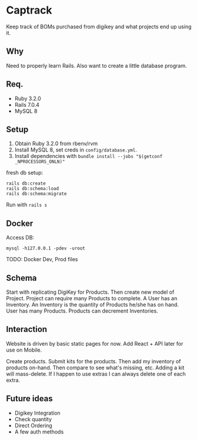 # Captrack

Keep track of BOMs purchased from digikey and what projects end up using it.


## Why

Need to properly learn Rails. Also want to create a little database program.

## Req.

- Ruby 3.2.0
- Rails 7.0.4
- MySQL 8

## Setup

1. Obtain Ruby 3.2.0 from rbenv/rvm
2. Install MySQL 8, set creds in `config/database.yml`.
3. Install dependencies with `bundle install --jobs "$(getconf _NPROCESSORS_ONLN)"`

fresh db setup:

```
rails db:create
rails db:schema:load
rails db:schema:migrate
```

Run with `rails s`

## Docker

Access DB:
```
mysql -h127.0.0.1 -pdev -uroot
```

TODO: Docker Dev, Prod files

## Schema

Start with replicating DigiKey for Products.
Then create new model of Project. Project can require many Products to complete.
A User has an Inventory. An Inventory is the quantity of Products he/she has on hand.
User has many Products. Products can decrement Inventories.

## Interaction

Website is driven by basic static pages for now. Add React + API later for use on Mobile.

Create products. Submit kits for the products. Then add my inventory of products on-hand.
Then compare to see what's missing, etc.
Adding a kit will mass-delete. If I happen to use extras I can always delete one of each extra.

## Future ideas

- Digikey Integration
 - Check quantity
 - Direct Ordering
- A few auth methods
